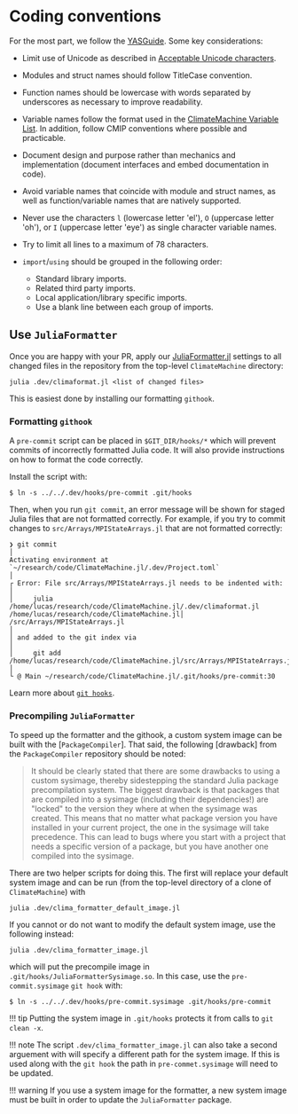 # Coding conventions

For the most part, we follow the
[YASGuide](https://github.com/jrevels/YASGuide). Some key considerations:

- Limit use of Unicode as described in
  [Acceptable Unicode characters](@ref).

- Modules and struct names should follow TitleCase convention.

- Function names should be lowercase with words separated by underscores as
  necessary to improve readability.

- Variable names follow the format used in the [ClimateMachine Variable List](@ref).
  In addition, follow CMIP conventions where possible and practicable.

- Document design and purpose rather than mechanics and implementation
  (document interfaces and embed documentation in code).

- Avoid variable names that coincide with module and struct names, as well as
  function/variable names that are natively supported.

- Never use the characters `l` (lowercase letter 'el'), `O` (uppercase letter
  'oh'), or `I` (uppercase letter 'eye') as single character variable names.

- Try to limit all lines to a maximum of 78 characters.

- `import`/`using` should be grouped in the following order:
  - Standard library imports.
  - Related third party imports.
  - Local application/library specific imports.
  - Use a blank line between each group of imports.

## Use `JuliaFormatter`

Once you are happy with your PR, apply our
[JuliaFormatter.jl](https://domluna.github.io/JuliaFormatter.jl/stable/) settings to
all changed files in the repository from the top-level `ClimateMachine`
directory:
```
julia .dev/climaformat.jl <list of changed files>
```
This is easiest done by installing our formatting `githook`.

### Formatting `githook`

A `pre-commit` script can be placed in `$GIT_DIR/hooks/*` which will prevent
commits of incorrectly formatted Julia code.  It will also provide
instructions on how to format the code correctly.

Install the script with:

```
$ ln -s ../../.dev/hooks/pre-commit .git/hooks
```

Then, when you run `git commit`, an error message will be shown for staged
Julia files that are not formatted correctly. For example, if you try to commit
changes to `src/Arrays/MPIStateArrays.jl` that are not formatted correctly:

```
❯ git commit                                                                                                           │
Activating environment at `~/research/code/ClimateMachine.jl/.dev/Project.toml`                                        │
┌ Error: File src/Arrays/MPIStateArrays.jl needs to be indented with:                                                  │
│     julia /home/lucas/research/code/ClimateMachine.jl/.dev/climaformat.jl /home/lucas/research/code/ClimateMachine.jl│
/src/Arrays/MPIStateArrays.jl                                                                                          │
│ and added to the git index via                                                                                       │
│     git add /home/lucas/research/code/ClimateMachine.jl/src/Arrays/MPIStateArrays.jl                                 │
└ @ Main ~/research/code/ClimateMachine.jl/.git/hooks/pre-commit:30
```
Learn more about [`git hooks`](https://www.atlassian.com/git/tutorials/git-hooks).

### Precompiling `JuliaFormatter`

To speed up the formatter and the githook, a custom system image can be
built with the [`PackageCompiler`]. That said, the following [drawback]
from the `PackageCompiler` repository should be noted:

> It should be clearly stated that there are some drawbacks to using a custom
> sysimage, thereby sidestepping the standard Julia package precompilation
> system. The biggest drawback is that packages that are compiled into a
> sysimage (including their dependencies!) are "locked" to the version they
> where at when the sysimage was created. This means that no matter what package
> version you have installed in your current project, the one in the sysimage
> will take precedence. This can lead to bugs where you start with a project
> that needs a specific version of a package, but you have another one compiled
> into the sysimage.

There are two helper scripts for doing this. The first will replace your default
system image and can be run (from the top-level directory of a clone of
`ClimateMachine`) with

```
julia .dev/clima_formatter_default_image.jl
```

If you cannot or do not want to modify the default system image, use the
following instead:

```
julia .dev/clima_formatter_image.jl
```

which will put the precompile image in `.git/hooks/JuliaFormatterSysimage.so`.
In this case, use the `pre-commit.sysimage` `git hook` with:

```
$ ln -s ../../.dev/hooks/pre-commit.sysimage .git/hooks/pre-commit
```

!!! tip
    Putting the system image in `.git/hooks` protects it from calls to `git clean -x`.

!!! note
    The script `.dev/clima_formatter_image.jl` can also take a second arguement
    with will specify a different path for the system image. If this is used along
    with the `git hook` the path in `pre-commet.sysimage` will need to be updated.

!!! warning
    If you use a system image for the formatter, a new system image must be
    built in order to update the `JuliaFormatter` package.
